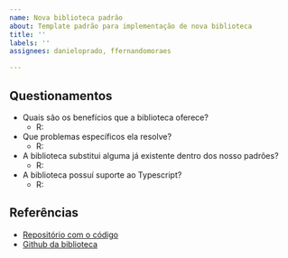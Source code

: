 ```yaml
---
name: Nova biblioteca padrão
about: Template padrão para implementação de nova biblioteca
title: ''
labels: ''
assignees: danieloprado, ffernandomoraes

---
```


## Questionamentos

- Quais são os benefícios que a biblioteca oferece?
  - R:
- Que problemas específicos ela resolve?
  - R:
- A biblioteca substitui alguma já existente dentro dos nosso padrões?
  - R:
- A biblioteca possuí suporte ao Typescript?
  - R:

## Referências

- [Repositório com o código](URL_AQUI)
- [Github da biblioteca](URL_AQUI)
